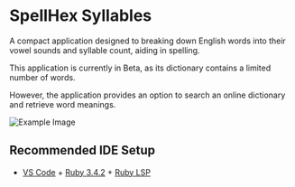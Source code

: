 # SpellHex Syllables
A compact application designed to breaking down English words into their vowel sounds and syllable count, aiding in spelling.

This application is currently in Beta, as its dictionary contains a limited number of words.

However, the application provides an option to search an online dictionary and retrieve word meanings.

![Example Image](https://saharahex.uk/wp-content/uploads/2025/02/spellhexsyllables.png)

## Recommended IDE Setup

- [VS Code](https://code.visualstudio.com/) + [Ruby 3.4.2](https://www.ruby-lang.org/en/downloads/) + [Ruby LSP](https://marketplace.visualstudio.com/items?itemName=Shopify.ruby-lsp)
